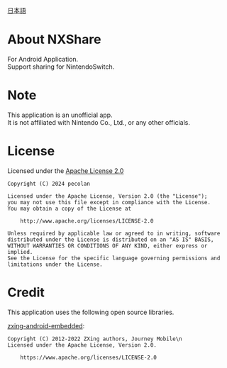 [日本語][1]

[1]: https://github.com/lanlacope/NXShare/blob/master/README-ja.MD

# About NXShare
For Android Application.<br>
Support sharing for NintendoSwitch.<br>

# Note
This application is an unofficial app.<br>
It is not affiliated with Nintendo Co., Ltd., or any other officials.<br>

# License
Licensed under the [Apache License 2.0][999]

	Copyright (C) 2024 pecolan

	Licensed under the Apache License, Version 2.0 (the "License");
	you may not use this file except in compliance with the License.
	You may obtain a copy of the License at

	    http://www.apache.org/licenses/LICENSE-2.0

	Unless required by applicable law or agreed to in writing, software
	distributed under the License is distributed on an "AS IS" BASIS,
	WITHOUT WARRANTIES OR CONDITIONS OF ANY KIND, either express or implied.
	See the License for the specific language governing permissions and
	limitations under the License.


# Credit
This application uses the following open source libraries.

[zxing-android-embedded][1001]:

    Copyright (C) 2012-2022 ZXing authors, Journey Mobile\n
    Licensed under the Apache License, Version 2.0.
    
        https://www.apache.org/licenses/LICENSE-2.0

[999]: http://www.apache.org/licenses/LICENSE-2.0
[1001]: https://github.com/journeyapps/zxing-android-embedded